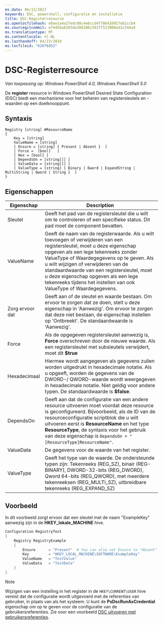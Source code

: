 ```yaml
---
ms.date: 06/12/2017
keywords: DSC, powershell, configuratie en installatie
title: DSC-Registerresource
ms.openlocfilehash: e0ae1a4a27edc08c4e6ccd47786426917eb1ccb4
ms.sourcegitcommit: e7445ba8203da304286c591ff513900ad1c244a4
ms.translationtype: MT
ms.contentlocale: nl-NL
ms.lasthandoff: 04/23/2019
ms.locfileid: "62076953"
---
```

# <a name="dsc-registry-resource"></a>DSC-Registerresource

_Van toepassing op: Windows PowerShell 4.0, Windows PowerShell 5.0_

De **register** resource in Windows PowerShell Desired State Configuration (DSC) biedt een mechanisme voor het beheren van registersleutels en -waarden op een doelknooppunt.

## <a name="syntax"></a>Syntaxis

```
Registry [string] #ResourceName
{
    Key = [string]
    ValueName = [string]
    [ Ensure = [string] { Present | Absent }  ]
    [ Force =  [bool]   ]
    [ Hex = [bool] ]
    [ DependsOn = [string[]] ]
    [ ValueData = [string[]] ]
    [ ValueType = [string] { Binary | Dword | ExpandString | MultiString | Qword | String }  ]
}
```

## <a name="properties"></a>Eigenschappen

| Eigenschap | Description |
| --- | --- |
| Sleutel| Geeft het pad van de registersleutel die u wilt om te controleren of een specifieke status. Dit pad moet de component bevatten.|
| ValueName| Geeft de naam van de registerwaarde. Als u wilt toevoegen of verwijderen van een registersleutel, moet u deze eigenschap opgeven als een lege tekenreeks zonder ValueType of Waardegegevens op te geven. Als u wilt wijzigen of verwijderen van de standaardwaarde van een registersleutel, moet u deze eigenschap opgeven als een lege tekenreeks tijdens het instellen van ook ValueType of Waardegegevens.|
| Zorg ervoor dat| Geeft aan of de sleutel en waarde bestaan. Om ervoor te zorgen dat ze doen, stelt u deze eigenschap in 'Aanwezig'. Om ervoor te zorgen dat deze niet bestaan, de eigenschap instellen op 'Ontbreekt'. De standaardwaarde is 'Aanwezig'.|
| Force| Als de opgegeven registersleutel aanwezig is, **Force** overschreven door de nieuwe waarde. Als een registersleutel met subsleutels verwijdert, moet dit **$true** |
| Hexadecimaal| Hiermee wordt aangegeven als gegevens zullen worden uitgedrukt in hexadecimale notatie. Als u opgeeft, worden de gegevens van de DWORD-/ QWORD-waarde wordt weergegeven in hexadecimale notatie. Niet geldig voor andere typen. De standaardwaarde is **$false**.|
| DependsOn| Geeft aan dat de configuratie van een andere resource uitvoeren moet voordat deze resource is geconfigureerd. Bijvoorbeeld, als de ID van de resourceconfiguratie scriptblok die u wilt uitvoeren eerst is **ResourceName** en het type **ResourceType**, de syntaxis voor het gebruik van deze eigenschap is `DependsOn = "[ResourceType]ResourceName"`.|
| ValueData| De gegevens voor de waarde van het register.|
| ValueType| Geeft het type van de waarde. De ondersteunde typen zijn: Tekenreeks (REG_SZ), binair (REG-BINARY), DWORD-32-bits (REG_DWORD), Qword 64-bits (REG_QWORD), met meerdere tekenreeksen (REG_MULTI_SZ), uitbreidbare tekenreeks (REG_EXPAND_SZ) |

## <a name="example"></a>Voorbeeld

In dit voorbeeld zorgt ervoor dat een sleutel met de naam "ExampleKey" aanwezig zijn in de **HKEY\_lokale\_MACHINE** hive.

```powershell
Configuration RegistryTest
{
    Registry RegistryExample
    {
        Ensure      = "Present"  # You can also set Ensure to "Absent"
        Key         = "HKEY_LOCAL_MACHINE\SOFTWARE\ExampleKey"
        ValueName   = "TestValue"
        ValueData   = "TestData"
    }
}
```

> [!NOTE]
> Wijzigen van een instelling in het register in de `HKEY\CURRENT\USER` hive vereist dat de configuratie wordt uitgevoerd met de referenties van gebruiker, in plaats van als het systeem. U kunt de **PsDscRunAsCredential** eigenschap om op te geven voor de configuratie van de gebruikersreferenties. Zie voor een voorbeeld [DSC uitvoeren met gebruikersreferenties](../../../configurations/runAsUser.md).
